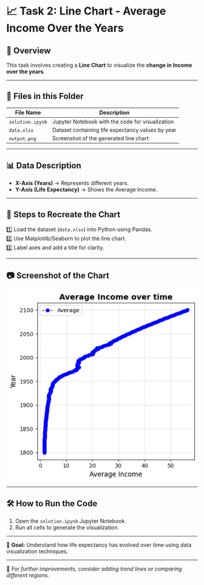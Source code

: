 # 📈 Task 2: Line Chart - Average Income Over the Years
## 📌 Overview  
This task involves creating a **Line Chart** to visualize the **change in Income over the years**. 

---

## 📂 Files in this Folder

| File Name         | Description                                    |
|------------------|--------------------------------|
| `solution.ipynb` | Jupyter Notebook with the code for visualization |
| `data.xlsx`       | Dataset containing life expectancy values by year |
| `output.png`     | Screenshot of the generated line chart |

---

## 📊 Data Description
- **X-Axis (Years)** → Represents different years.
- **Y-Axis (Life Expectancy)** → Shows the  Average Income.

---

## 📜 Steps to Recreate the Chart
1️⃣ Load the dataset (`data.xlsx`) into Python using Pandas.  
2️⃣ Use Matplotlib/Seaborn to plot the line chart.  
3️⃣ Label axes and add a title for clarity.  

---

## 📷 Screenshot of the Chart
![Life Expectancy Chart](output.png)

---

## 🛠️ How to Run the Code
1. Open the `solution.ipynb` Jupyter Notebook.
2. Run all cells to generate the visualization.

---

🚀 **Goal:** Understand how life expectancy has evolved over time using data visualization techniques.

---

🔗 *For further improvements, consider adding trend lines or comparing different regions.*
